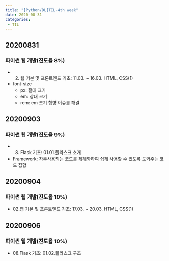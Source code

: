 ```yaml
---
title: "[Python/DL]TIL-4th week"
date: 2020-08-31
categories: 
 - TIL
---  
```


## 20200831
### 파이썬 웹 개발(진도율 8%)  
 - 02. 웹 기본 및 프론트엔드 기초: 11.03. ~ 16.03. HTML, CSS(1)
 - font-size  
   + px: 절대 크기  
   + em: 상대 크기  
   + rem: em 크기 합병 이슈를 해결  
  
## 20200903  
### 파이썬 웹 개발(진도율 9%)  
 - 08. Flask 기초: 01.01.플라스크 소개  
 - Framework: 자주사용되는 코드를 체계화하여 쉽게 사용할 수 있도록 도와주는 코드 집합   


## 20200904   
### 파이썬 웹 개발(진도율 10%)  
 - 02.웹 기본 및 프론트엔드 기초: 17.03. ~ 20.03. HTML, CSS(1)   

## 20200906
### 파이썬 웹 개발(진도율 10%)  
 - 08.Flask 기초: 01.02.플라스크 구조  
